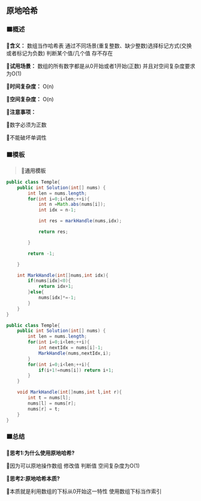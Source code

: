 ## 原地哈希

### 🟧概述

**🔻含义：** 数组当作哈希表 通过不同场景(重复整数、缺少整数)选择标记方式(交换或者标记为负数) 判断某个值/几个值 存不存在

**🔻试用场景：** 数组的所有数字都是从0开始或者1开始(正数) 并且对空间复杂度要求为O(1)

**🔻时间复杂度：** O(n)

**🔻空间复杂度：** O(n)

**🔻注意事项：**

🔸数字必须为正数

🔸不能破坏单调性

### 🟧模板

> 📌**通用模板**

```java
public class Temple{
    public int Solution(int[] nums) {
        int len = nums.length;
        for(int i=0;i<len;++i){
            int n =Math.abs(nums[i]);
            int idx = n-1;

            int res = markHandle(nums,idx);

            return res;

        }

        return -1;

    }

    int MarkHandle(int[]nums,int idx){
        if(nums[idx]<0){
            return idx+1;
        }else{
            nums[idx]*=-1;
        }
    }
}
```

```java
public class Temple{
    public int Solution(int[] nums) {
        int len = nums.length;
        for(int i=0;i<len;++i){
            int nextIdx = nums[i]-1;
            MarkHandle(nums,nextIdx,i);
        }
        for(int i=0;i<len;++i){
            if(i+1!=nums[i]) return i+1;
        }
    }

    void MarkHandle(int[]nums,int l,int r){
        int t = nums[l];
        nums[l] = nums[r];
        nums[r] = t;
    }
}
```

### 🟧总结

**🔻思考1:为什么使用原地哈希?**

🔸因为可以原地操作数组 修改值 判断值 空间复杂度为O(1)

**🔻思考2:原地哈希本质?**

🔸本质就是利用数组的下标从0开始这一特性 使用数组下标当作索引

